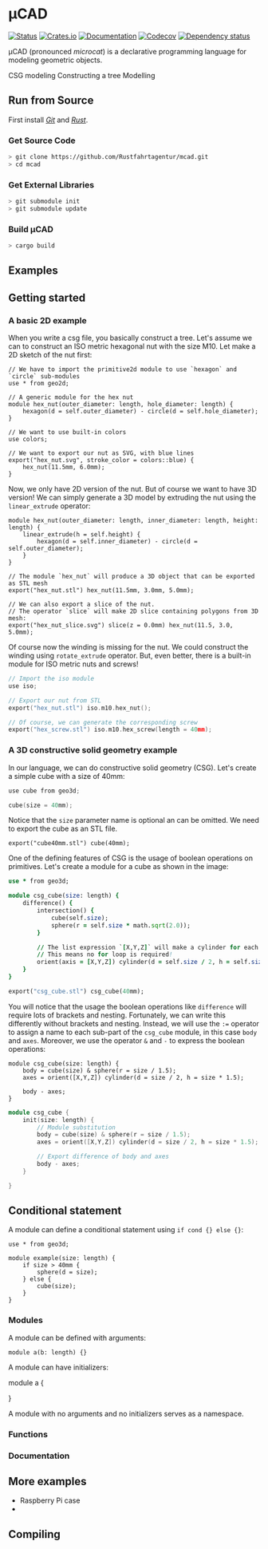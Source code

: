 # µCAD

[![Status](https://github.com/Rustfahrtagentur/mcad/actions/workflows/rust.yml/badge.svg)](https://github.com/Rustfahrtagentur/mcad/actions)
[![Crates.io](https://img.shields.io/crates/v/mcad.svg)](https://crates.io/crates/mcad)
[![Documentation](https://docs.rs/mcad/badge.svg)](https://docs.rs/mcad/)
[![Codecov](https://codecov.io/github/Rustfahrtagentur/mcad/coverage.svg?branch=main)](https://codecov.io/gh/Rustfahrtagentur/mcad)
[![Dependency status](https://deps.rs/repo/github/Rustfahrtagentur/mcad/status.svg)](https://deps.rs/repo/github/Rustfahrtagentur/mcad)

µCAD (pronounced *microcat*) is a declarative programming language for modeling geometric objects.

CSG modeling
Constructing a tree
Modelling

## Run from Source

First install [*Git*](https://git-scm.com/book/en/v2/Getting-Started-Installing-Git)
and [*Rust*](https://www.rust-lang.org/tools/install).

### Get Source Code

```sh
> git clone https://github.com/Rustfahrtagentur/mcad.git
> cd mcad
```

### Get External Libraries

```sh
> git submodule init
> git submodule update
```

### Build µCAD

```sh
> cargo build
```

## Examples

## Getting started

### A basic 2D example

When you write a csg file, you basically construct a tree.
Let's assume we can to construct an ISO metric hexagonal nut with the size M10.
Let make a 2D sketch of the nut first:

```µCAD,example.A
// We have to import the primitive2d module to use `hexagon` and `circle` sub-modules
use * from geo2d;

// A generic module for the hex nut
module hex_nut(outer_diameter: length, hole_diameter: length) {
    hexagon(d = self.outer_diameter) - circle(d = self.hole_diameter);
}

// We want to use built-in colors
use colors;

// We want to export our nut as SVG, with blue lines
export("hex_nut.svg", stroke_color = colors::blue) {
    hex_nut(11.5mm, 6.0mm);
}
```

Now, we only have 2D version of the nut.
But of course we want to have 3D version!
We can simply generate a 3D model by extruding the nut using the `linear_extrude` operator:

```µCAD,example.B
module hex_nut(outer_diameter: length, inner_diameter: length, height: length) {
    linear_extrude(h = self.height) {
        hexagon(d = self.inner_diameter) - circle(d = self.outer_diameter);
    }
}

// The module `hex_nut` will produce a 3D object that can be exported as STL mesh
export("hex_nut.stl") hex_nut(11.5mm, 3.0mm, 5.0mm);

// We can also export a slice of the nut.
// The operator `slice` will make 2D slice containing polygons from 3D mesh:
export("hex_nut_slice.svg") slice(z = 0.0mm) hex_nut(11.5, 3.0, 5.0mm);
```

Of course now the winding is missing for the nut.
We could construct the winding using `rotate_extrude` operator.
But, even better, there is a built-in module for ISO metric nuts and screws!

```µCAD,example.C
// Import the iso module
use iso;

// Export our nut from STL
export("hex_nut.stl") iso.m10.hex_nut();

// Of course, we can generate the corresponding screw
export("hex_screw.stl") iso.m10.hex_screw(length = 40mm);
```

### A 3D constructive solid geometry example

In our language, we can do constructive solid geometry (CSG).
Let's create a simple cube with a size of 40mm:

```µCAD,example.D
use cube from geo3d;

cube(size = 40mm);
```

Notice that the `size` parameter name is optional an can be omitted.
We need to export the cube as an STL file.

```µCAD,example.E
export("cube40mm.stl") cube(40mm);
```

One of the defining features of CSG is the usage of boolean operations on primitives.
Let's create a module for a cube as shown in the image:

```µCAD,example.F
use * from geo3d;

module csg_cube(size: length) {
    difference() {
        intersection() {
            cube(self.size);
            sphere(r = self.size * math.sqrt(2.0));
        }

        // The list expression `[X,Y,Z]` will make a cylinder for each list item in the respective axis
        // This means no for loop is required!
        orient(axis = [X,Y,Z]) cylinder(d = self.size / 2, h = self.size);
    }
}

export("csg_cube.stl") csg_cube(40mm);
```

You will notice that the usage the boolean operations like `difference` will require lots of brackets and nesting.
Fortunately, we can write this differently without brackets and nesting.
Instead, we will use the `:=` operator to assign a name to each sub-part of the `csg_cube` module, in this case `body` and `axes`.
Moreover, we use the operator `&` and `-` to express the boolean operations:

```µCAD,example.G
module csg_cube(size: length) {
    body = cube(size) & sphere(r = size / 1.5);
    axes = orient([X,Y,Z]) cylinder(d = size / 2, h = size * 1.5);

    body - axes;
}
```

```µCAD,example.H
module csg_cube {
    init(size: length) {
        // Module substitution
        body = cube(size) & sphere(r = size / 1.5);
        axes = orient([X,Y,Z]) cylinder(d = size / 2, h = size * 1.5);

        // Export difference of body and axes 
        body - axes;
    }

}
```

## Conditional statement

A module can define a conditional statement using `if cond {} else {}`:

```µCAD,conditional_statement
use * from geo3d;

module example(size: length) {
    if size > 40mm {
        sphere(d = size);
    } else {
        cube(size);
    }
}
```

### Modules

A module can be defined with arguments:

```µCAD,module
module a(b: length) {}
```

A module can have initializers:

module a {

}

A module with no arguments and no initializers serves as a namespace.

### Functions

### Documentation

## More examples

* Raspberry Pi case
*

## Compiling
